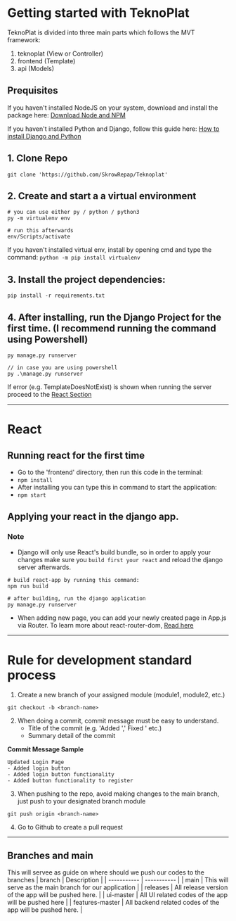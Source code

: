 # Getting started with TeknoPlat
TeknoPlat is divided into three main parts which follows the MVT framework:
1. teknoplat (View or Controller)
2. frontend (Template)
3. api (Models)


## Prequisites
If you haven't installed NodeJS on your system, download and install the package here:
[Download Node and NPM](https://nodejs.org/en/download/)

If you haven't installed Python and Django, follow this guide here:
[How to install Django and Python](https://docs.djangoproject.com/en/1.8/howto/windows/)

## 1. Clone Repo
```
git clone 'https://github.com/SkrowRepap/Teknoplat'
```

## 2. Create and start a a virtual environment
```
# you can use either py / python / python3
py -m virtualenv env

# run this afterwards
env/Scripts/activate
```

If you haven't installed virtual env, install by opening cmd and type the command: `python -m pip install virtualenv`

## 3. Install the project dependencies:
```
pip install -r requirements.txt
```

## 4. After installing, run the Django Project for the first time. (I recommend running the command using Powershell)
```
py manage.py runserver

// in case you are using powershell
py .\manage.py runserver
```

If error (e.g. TemplateDoesNotExist) is shown when running the server proceed to the [React Section](#React)

---

# React
## Running react for the first time
- Go to the 'frontend' directory, then run this code in the terminal:
- ```npm install```
- After installing you can type this in command to start the application:
- ```npm start```

## Applying your react in the django app.
### Note
- Django will only use React's build bundle, so in order to apply your changes make sure you `build first your react` and reload the django server afterwards.
```
# build react-app by running this command:
npm run build

# after building, run the django application
py manage.py runserver
```
- When adding new page, you can add your newly created page in App.js via Router. To learn more about react-router-dom, [Read here](https://v5.reactrouter.com/web/guides/quick-start)

---
# Rule for development standard process
1. Create a new branch of your assigned module (module1, module2, etc.)
```
git checkout -b <branch-name>
```
2. When doing a commit, commit message must be easy to understand.
   - Title of the commit (e.g. 'Added <feature name>',' Fixed <feature name>' etc.)
   - Summary detail of the commit
   
**Commit Message Sample**
```
Updated Login Page
- Added login button
- Added login button functionality
- Added button functionality to register
```

3. When pushing to the repo, avoid making changes to the main branch, just push to your designated branch module
```
git push origin <branch-name>
```

4. Go to Github to create a pull request

---
## Branches and main
This will servee as guide on where should we push our codes to the branches
	| branch | Description |
| ----------- | ----------- |
| main | This will serve as the main branch for our application |
| releases | All release version of the app will be pushed here. |
| ui-master | All UI related codes of the app will be pushed here  |
| features-master | All backend related codes of the app will be pushed here. |



